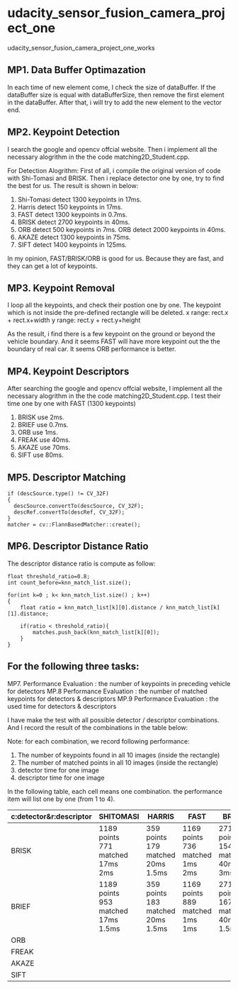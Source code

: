 # udacity_sensor_fusion_camera_project_one
udacity_sensor_fusion_camera_project_one_works

## MP1. Data Buffer Optimazation
In each time of new element come, I check the size of dataBuffer.
If the dataBuffer size is equal with dataBufferSize, then remove the first element in the dataBuffer.
After that, i will try to add the new element to the vector end.

## MP2. Keypoint Detection
I search the google and opencv offcial website. Then i implement all the necessary alogrithm in the the code matching2D_Student.cpp.

For Detection Alogrithm:
First of all, i compile the original version of code with Shi-Tomasi and BRISK.
Then i replace detector one by one, try to find the best for us.
The result is shown in below:
1. Shi-Tomasi detect 1300 keypoints in 17ms.
2. Harris detect 150 keypoints in 17ms. 
3. FAST detect 1300 keypoints in 0.7ms.
4. BRISK detect 2700 keypoints in 40ms.
5. ORB detect 500 keypoints in 7ms. ORB detect 2000 keypoints in 40ms.
6. AKAZE detect 1300 keypoints in 75ms.
7. SIFT detect 1400 keypoints in 125ms.

In my opinion, FAST/BRISK/ORB is good for us. Because they are fast, and they can get a lot of keypoints.

## MP3. Keypoint Removal
I loop all the keypoints, and check their postion one by one.
The keypoint which is not inside the pre-defined rectangle will be deleted.
    x range: rect.x + rect.x+width
    y range: rect.y + rect.y+height

As the result, i find there is a few keypoint on the ground or beyond the vehicle boundary.
And it seems FAST will have more keypoint out the the boundary of real car.
It seems ORB performance is better.

## MP4. Keypoint Descriptors
After searching the google and opencv offcial website, I implement all the necessary alogrithm in the the code matching2D_Student.cpp.
I test their time one by one with FAST (1300 keypoints)
1. BRISK use 2ms.
2. BRIEF use 0.7ms.
3. ORB use 1ms.
4. FREAK use 40ms.
5. AKAZE use 70ms.
6. SIFT use 80ms.

## MP5. Descriptor Matching

    if (descSource.type() != CV_32F)
    {
      descSource.convertTo(descSource, CV_32F);
      descRef.convertTo(descRef, CV_32F);
    }
    matcher = cv::FlannBasedMatcher::create();

## MP6. Descriptor Distance Ratio
The descriptor distance ratio is compute as follow:

    float threshold_ratio=0.8;
    int count_before=knn_match_list.size();

    for(int k=0 ; k< knn_match_list.size() ; k++)
    {
        float ratio = knn_match_list[k][0].distance / knn_match_list[k][1].distance;

        if(ratio < threshold_ratio){
            matches.push_back(knn_match_list[k][0]);
        }
    }

## For the following three tasks:
  MP7. Performance Evaluation : the number of keypoints in preceding vehicle for detectors
  MP.8 Performance Evaluation : the number of matched keypoints for detectors & descriptors
  MP.9 Performance Evaluation : the used time for detectors & descriptors

  I have make the test with all possible detector / descriptor combinations.
  And I record the result of the combinations in the table below:

  Note: for each combination, we record following performance:
  1. The number of keypoints found in all 10 images (inside the rectangle)
  2. The number of matched points in all 10 images (inside the rectangle)
  3. detector time for one image
  4. descriptor time for one image

  In the following table, each cell means one combination. the performance item will list one by one (from 1 to 4).
  
  
|c:detector&r:descriptor | SHITOMASI | HARRIS | FAST | BRISK | ORB | AKAZE | SIFT |
|-|-|-|-|-|-|-|-|
BRISK|1189 points<br/>771 matched<br/>17ms<br/>2ms<br/>| 359 points<br/>179 matched<br/>20ms<br/>1.5ms<br/> |1169 points<br/>736 matched<br/>1ms<br/>2ms<br/> |2714 points<br/>1545 matched<br/>40ms<br/>3ms<br/>|3213 points<br/>2013 matched<br/>10ms<br/>3.5ms<br/>|1655 points<br/>1204 matched<br/>80ms<br/>3ms<br/>|1371 points<br/>586 matched<br/>120ms<br/>2ms<br/>|
BRIEF|1189 points<br/>953 matched<br/>17ms<br/>1.5ms<br/>|359 points<br/>183 matched<br/>20ms<br/>1.5ms<br/>|1169 points<br/>889 matched<br/>1ms<br/>1ms<br/>|2714 points<br/>1676 matched<br/>40ms<br/>1.5ms<br/>|3212 points<br/>1398 matched<br/>10ms<br/>1.5ms<br/>|1655 points<br/>1257 matched<br/>80ms<br/>2ms<br/>|1371 points<br/>693 matched<br/>120ms<br/>1ms<br/>|
ORB|
FREAK|
AKAZE|
SIFT|





